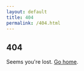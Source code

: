 ```yaml
---
layout: default
title: 404
permalink: /404.html
---
```


## 404

Seems you're lost. [Go home](http://georgeperezmarrero.com).